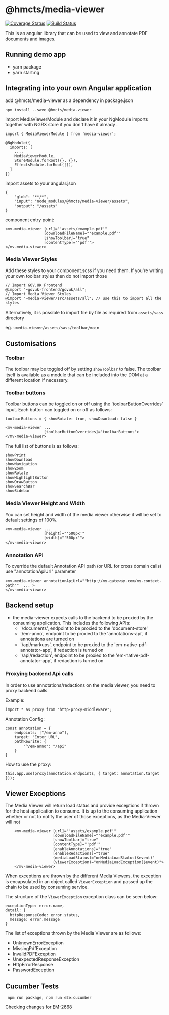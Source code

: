 # @hmcts/media-viewer 
[![Coverage Status](https://coveralls.io/repos/github/hmcts/media-viewer/badge.svg?branch=master)](https://coveralls.io/github/hmcts/media-viewer?branch=upload-npm-in-pipeline)
[![Build Status](https://travis-ci.com/hmcts/media-viewer.svg?branch=master)](https://travis-ci.com/hmcts/media-viewer)

This is an angular library that can be used to view and annotate PDF documents and images.

## Running demo app
- yarn package
- yarn start:ng

## Integrating into your own Angular application
add @hmcts/media-viewer as a dependency in package.json

```
npm install --save @hmcts/media-viewer
```

import MediaViewerModule and declare it in your NgModule imports together with NGRX store if you don't have it already .

```
import { MediaViewerModule } from 'media-viewer';

@NgModule({
  imports: [
    ...,
    MediaViewerModule,
    StoreModule.forRoot({}, {}),
    EffectsModule.forRoot([]),
  ]
})
```

import assets to your angular.json

```
{
    "glob": "**/*",
    "input": "node_modules/@hmcts/media-viewer/assets",
    "output": "/assets"
}
```

component entry point:

```
<mv-media-viewer [url]="'assets/example.pdf'"
                 [downloadFileName]="'example.pdf'"
                 [showToolbar]="true"
                 [contentType]="'pdf'">
</mv-media-viewer>  
```
### Media Viewer Styles
Add these styles to your component.scss if you need them.
If you're writing your own toolbar styles then do not import those

```
// Import GOV.UK Frontend
@import "~govuk-frontend/govuk/all";
// Import Media Viewer Styles
@import "~media-viewer/src/assets/all"; // use this to import all the styles 
```
Alternatively, it is possible to import file by file as required from ```assets/sass``` directory 

eg. ```~media-viewer/assets/sass/toolbar/main```

## Customisations
### Toolbar
The toolbar may be toggled off by setting `showToolbar` to false. The toolbar itself is available as a module that can be included into the DOM at a different location if necessary. 

### Toolbar buttons
Toolbar buttons can be toggled on or off using the 'toolbarButtonOverrides' input.
Each button can toggled on or off as follows:
```
toolbarButtons = { showRotate: true, showDownload: false }

<mv-media-viewer ...
                 [toolbarButtonOverrides]="toolbarButtons">
</mv-media-viewer>  
```
The full list of buttons is as follows:
```
showPrint
showDownload
showNavigation
showZoom
showRotate
showHighlightButton
showDrawButton
showSearchBar
showSidebar
```       

### Media Viewer Height and Width
You can set height and width of the media viewer otherwise it will be set to default settings of 100%.

```
<mv-media-viewer ...
                 [height]="'500px'"
                 [width]="'500px'">
</mv-media-viewer>  
```

### Annotation API
To override the default Annotation API path (or URL for cross domain calls) use "annotationApiUrl" parameter
```
<mv-media-viewer annotationApiUrl=""http://my-gateway.com/my-context-path""  ... >
</mv-media-viewer>
```

## Backend setup
- the media-viewer expects calls to the backend to be proxied by the consuming application. This includes the following APIs:
  - '/documents', endpoint to be proxied to the 'document-store'
  - '/em-anno', endpoint to be proxied to the 'annotations-api', if annotations are turned on
  - '/api/markups', endpoint to be proxied to the 'em-native-pdf-annotator-app', if redaction is turned on
  - '/api/redaction', endpoint to be proxied to the 'em-native-pdf-annotator-app', if redaction is turned on

### Proxying backend Api calls
In order to use annotations/redactions on the media viewer, you need to proxy backend calls.

Example:
```
import * as proxy from "http-proxy-middleware";
```
Annotation Config:
```
const annotation = {
    endpoints: ["/em-anno"],
    target: "Enter URL",
    pathRewrite: {
        "^/em-anno": "/api"
    }
}
```
How to use the proxy:
```
this.app.use(proxy(annotation.endpoints, { target: annotation.target }));
```

## Viewer Exceptions
The Media Viewer will return load status and provide exceptions if thrown for the host application to consume.
It is up to the consuming application whether or not to notify the user of those exceptions, as the Media-Viewer will not  
```
    <mv-media-viewer [url]="'assets/example.pdf'"
                     [downloadFileName]="'example.pdf'"
                     [showToolbar]="true"
                     [contentType]="'pdf'"
                     [enableAnnotations]="true"
                     [enableRedactions]="true"
                     (mediaLoadStatus)="onMediaLoadStatus($event)"
                     (viewerException)="onMediaLoadException($event)">
    </mv-media-viewer>  
```

When exceptions are thrown by the different Media Viewers, the exception is encapsulated in an object called `ViewerException` and passed up the chain to be used by consuming service.

The structure of the `ViewerException` exception class can be seen below:

    exceptionType: error.name,
    detail: {
      httpResponseCode: error.status,
      message: error.message
    }
    
The list of exceptions thrown by the Media Viewer are as follows:
- UnknownErrorException
- MissingPdfException
- InvalidPDFException
- UnexpectedResponseException
- HttpErrorResponse
- PasswordException

## Cucumber Tests
 ```
  npm run package, npm run e2e:cucumber
  ```
  
  Checking changes for EM-2668
